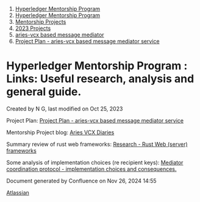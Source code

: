 1. [Hyperledger Mentorship Program](index.html)
2. [Hyperledger Mentorship Program](Hyperledger-Mentorship-Program_21954571.html)
3. [Mentorship Projects](Mentorship-Projects_21954604.html)
4. [2023 Projects](2023-Projects_21954865.html)
5. [aries-vcx based message mediator](aries-vcx-based-message-mediator_21954879.html)
6. [Project Plan - aries-vcx based message mediator service](Project-Plan---aries-vcx-based-message-mediator-service_21960090.html)

# Hyperledger Mentorship Program : Links: Useful research, analysis and general guide.

Created by N G, last modified on Oct 25, 2023

Project Plan: [Project Plan - aries-vcx based message mediator service](Project-Plan---aries-vcx-based-message-mediator-service_21960090.html)

Mentorship Project blog: [Aries VCX Diaries](https://envs.net/~nain/aries-vcx-diaries/categories.html)

Summary review of rust web frameworks: [Research - Rust Web (server) frameworks](https://envs.net/~nain/aries-vcx-diaries/research-rust-web-server-frameworks.html)

Some analysis of implementation choices (re recipient keys): [Mediator coordination protocol - implementation choices and consequences.](https://github.com/nain-F49FF806/axum-test-server/pull/14#discussion_r1289900690)

Document generated by Confluence on Nov 26, 2024 14:55

[Atlassian](http://www.atlassian.com/)
